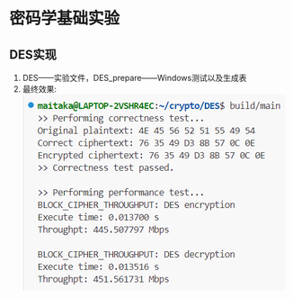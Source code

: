 # 密码学基础实验

## DES实现

1. DES——实验文件，DES_prepare——Windows测试以及生成表
2. 最终效果:![DES实现效果](picture/DES_result.png)
